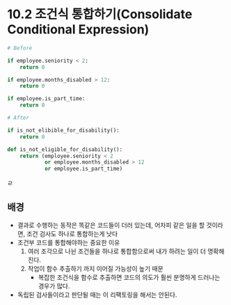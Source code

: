 # 10.2 조건식 통합하기(Consolidate Conditional Expression)

```python
# Before

if employee.seniority < 2:
    return 0

if employee.months_disabled > 12:
    return 0

if employee.is_part_time:
    return 0
```



```python
# After

if is_not_elibible_for_disability():
    return 0

def is_not_eligible_for_disability():
    return (employee.seniority < 2 
            or employee.months_disabled > 12 
            or employee.is_part_time)
```

ㄹ

## 배경

* 결과로 수행하는 동작은 똑같은 코드들이 더러 있는데, 어차피 같은 일을 할 것이라면, 조건 검사도 하나로 통합하는게 낫다
* 조건부 코드를 통합해야하는 중요한 이유
    1.  여러 조각으로 나뉜 조건들을 하나로 통합함으로써 내가 하려는 일이 더 명확해진다.
    2.  작업이 함수 추출하기 까지 이어질 가능성이 높기 때문
        *   복잡한 조건식을 함수로 추출하면 코드의 의도가 훨씬 분명하게 드러나는 경우가 많다.
* 독립된 검사들이라고 판단될 때는 이 리팩토링을 해서는 안된다.

